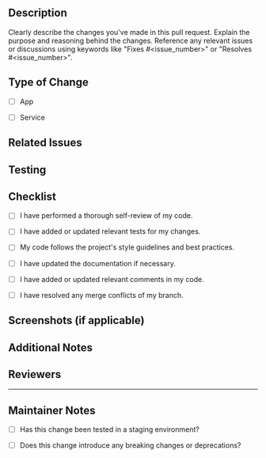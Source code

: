 ## Description


Clearly describe the changes you've made in this pull request. Explain the purpose and reasoning behind the changes. Reference any relevant issues or discussions using keywords like "Fixes #<issue_number>" or "Resolves #<issue_number>".


## Type of Change
<!-- Mention if the pull request is regarding app, service, or both. -->
- [ ] App
- [ ] Service


## Related Issues


<!--List any related issues that this pull request addresses. -->


## Testing
<!-- Describe the testing steps you have taken to ensure that your changes work as expected -->


## Checklist


- [ ] I have performed a thorough self-review of my code.
- [ ] I have added or updated relevant tests for my changes.
- [ ] My code follows the project's style guidelines and best practices.
- [ ] I have updated the documentation if necessary.
- [ ] I have added or updated relevant comments in my code.
- [ ] I have resolved any merge conflicts of my branch.




## Screenshots (if applicable)
<!-- Include screenshots or animated GIFs to visually demonstrate the changes, if applicable -->


## Additional Notes


<!--Feel free to add any other relevant information that might be helpful to reviewers.-->


## Reviewers


<!--Tag any specific individuals or teams you'd like to review this pull request.


Thank you for your contribution!-->


---


## Maintainer Notes


- [ ] Has this change been tested in a staging environment?
- [ ] Does this change introduce any breaking changes or deprecations?




